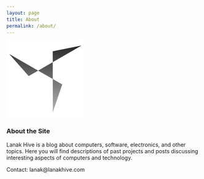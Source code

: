 ```yaml
---
layout: page
title: About
permalink: /about/
---
```

![Logo](/assets/logocenter.png)
### About the Site
Lanak Hive is a blog about computers, software, electronics, and other topics. Here you will find descriptions of past projects and posts discussing interesting aspects of computers and technology.


Contact: lan<span style="display: none;">inva.lid</span>ak@lanakhi<span style="display: none;">site</span>ve.com

